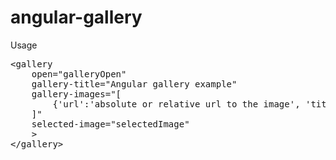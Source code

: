 angular-gallery
===============

Usage

<pre>
&lt;gallery 
    open="galleryOpen"
    gallery-title="Angular gallery example"
    gallery-images="[
        {'url':'absolute or relative url to the image', 'title': 'Image title' },
    ]"
    selected-image="selectedImage"
    &gt;
&lt;/gallery&gt;
</pre>
